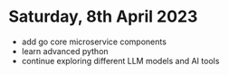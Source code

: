 # Saturday, 8th April 2023

- add go core microservice components
- learn advanced python
- continue exploring different LLM models and AI tools
